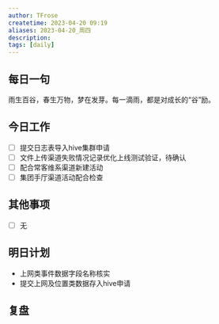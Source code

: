 ```yaml
---
author: TFrose
createtime: 2023-04-20 09:19
aliases: 2023-04-20_周四
description:
tags: [daily]
---
```


## 每日一句
雨生百谷，春生万物，梦在发芽。每一滴雨，都是对成长的“谷”励。

## 今日工作
- [ ] 提交日志表导入hive集群申请
- [ ] 文件上传渠道失败情况记录优化上线测试验证，待确认
- [ ] 配合常客维系渠道新建活动
- [ ] 集团手厅渠道活动配合检查

## 其他事项
- [ ] 无

## 明日计划
- 上网类事件数据字段名称核实
- 提交上网及位置类数据存入hive申请

## 复盘

